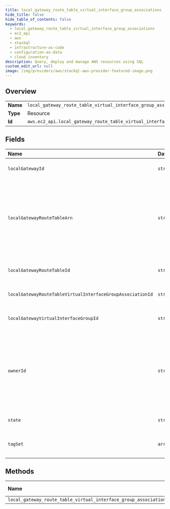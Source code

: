 ```yaml
---
title: local_gateway_route_table_virtual_interface_group_associations
hide_title: false
hide_table_of_contents: false
keywords:
  - local_gateway_route_table_virtual_interface_group_associations
  - ec2_api
  - aws    
  - stackql
  - infrastructure-as-code
  - configuration-as-data
  - cloud inventory
description: Query, deploy and manage AWS resources using SQL
custom_edit_url: null
image: /img/providers/aws/stackql-aws-provider-featured-image.png
---
```

  
    

## Overview
<table><tbody>
<tr><td><b>Name</b></td><td><code>local_gateway_route_table_virtual_interface_group_associations</code></td></tr>
<tr><td><b>Type</b></td><td>Resource</td></tr>
<tr><td><b>Id</b></td><td><code>aws.ec2_api.local_gateway_route_table_virtual_interface_group_associations</code></td></tr>
</tbody></table>

## Fields
| Name | Datatype | Description |
|:-----|:---------|:------------|
| `localGatewayId` | `string` | The ID of the local gateway. |
| `localGatewayRouteTableArn` | `string` | The Amazon Resource Name (ARN) of the local gateway route table for the virtual interface group. |
| `localGatewayRouteTableId` | `string` | The ID of the local gateway route table. |
| `localGatewayRouteTableVirtualInterfaceGroupAssociationId` | `string` | The ID of the association. |
| `localGatewayVirtualInterfaceGroupId` | `string` | The ID of the virtual interface group. |
| `ownerId` | `string` | The ID of the Amazon Web Services account that owns the local gateway virtual interface group association. |
| `state` | `string` | The state of the association. |
| `tagSet` | `array` | The tags assigned to the association. |
## Methods
| Name | Accessible by | Required Params |
|:-----|:--------------|:----------------|
| `local_gateway_route_table_virtual_interface_group_associations_Describe` | `SELECT` | `region` |
